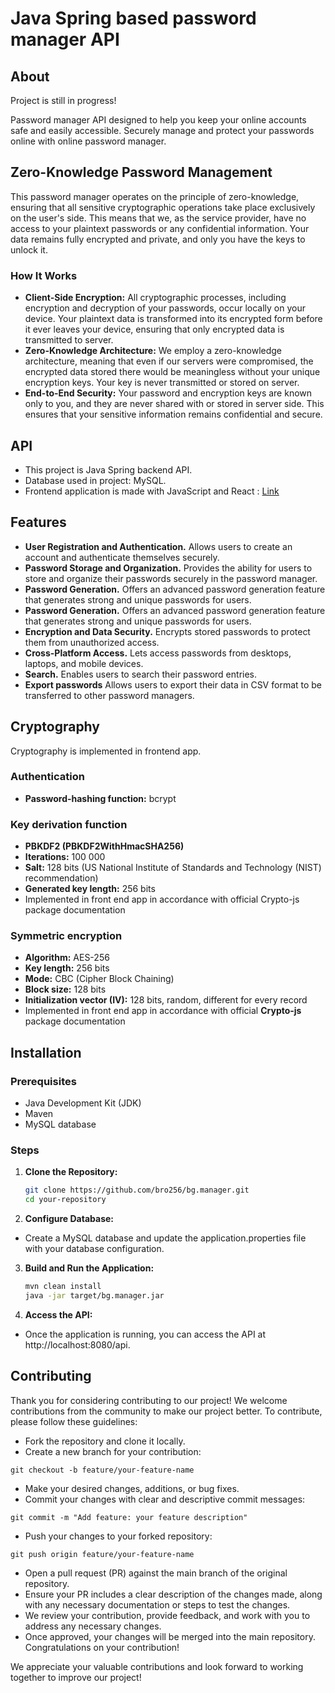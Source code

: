 # Java Spring based password manager API

## About
Project is still in progress!

Password manager API designed to help you keep your online accounts safe and easily accessible.
Securely manage and protect your passwords online with online password manager.

## Zero-Knowledge Password Management

This password manager operates on the principle of zero-knowledge, ensuring that all sensitive cryptographic operations take place exclusively on the user's side. This means that we, as the service provider, have no access to your plaintext passwords or any confidential information. Your data remains fully encrypted and private, and only you have the keys to unlock it.

### How It Works

- **Client-Side Encryption:** All cryptographic processes, including encryption and decryption of your passwords, occur locally on your device. Your plaintext data is transformed into its encrypted form before it ever leaves your device, ensuring that only encrypted data is transmitted to server.
- **Zero-Knowledge Architecture:** We employ a zero-knowledge architecture, meaning that even if our servers were compromised, the encrypted data stored there would be meaningless without your unique encryption keys. Your key is never transmitted or stored on server.
- **End-to-End Security:** Your password and encryption keys are known only to you, and they are never shared with or stored in server side. This ensures that your sensitive information remains confidential and secure.

## API
- This project is Java Spring backend API.
- Database used in project: MySQL. 
- Frontend application is made with JavaScript and React : [Link](https://github.com/bro256/bg.manager.ui)

## Features
- **User Registration and Authentication.** Allows users to create an account and authenticate themselves securely.
- **Password Storage and Organization.** Provides the ability for users to store and organize their passwords securely in the password manager.
- **Password Generation.** Offers an advanced password generation feature that generates strong and unique passwords for users.
- **Password Generation.** Offers an advanced password generation feature that generates strong and unique passwords for users.
- **Encryption and Data Security.** Encrypts stored passwords to protect them from unauthorized access.
- **Cross-Platform Access.** Lets access passwords from desktops, laptops, and mobile devices.
- **Search.** Enables users to search their password entries.
-  **Export passwords** Allows users to export their data in CSV format to be transferred to other password managers.

## Cryptography
Cryptography is implemented in frontend app.

### Authentication
- **Password-hashing function:** bcrypt

### Key derivation function
- **PBKDF2 (PBKDF2WithHmacSHA256)**
- **Iterations:** 100 000
- **Salt:** 128 bits (US National Institute of Standards and Technology (NIST) recommendation)
- **Generated key length:** 256 bits
- Implemented in front end app in accordance with official Crypto-js package documentation

### Symmetric encryption
- **Algorithm:** AES-256
- **Key length:** 256 bits
- **Mode:** CBC (Cipher Block Chaining)
- **Block size:** 128 bits
- **Initialization vector (IV):** 128 bits, random, different for every record
- Implemented in front end app in accordance with official **Crypto-js** package documentation

## Installation

### Prerequisites
- Java Development Kit (JDK)
- Maven
- MySQL database

### Steps

1. **Clone the Repository:**
   ```bash
   git clone https://github.com/bro256/bg.manager.git
   cd your-repository
   
2. **Configure Database:**
- Create a MySQL database and update the application.properties file with your database configuration. 

3. **Build and Run the Application:**
    ```bash
   mvn clean install
   java -jar target/bg.manager.jar

4. **Access the API:**
- Once the application is running, you can access the API at http://localhost:8080/api.

## Contributing
Thank you for considering contributing to our project! We welcome contributions from the community to make our project better. To contribute, please follow these guidelines:
- Fork the repository and clone it locally.
- Create a new branch for your contribution:
```
git checkout -b feature/your-feature-name
```
- Make your desired changes, additions, or bug fixes.
- Commit your changes with clear and descriptive commit messages:
```
git commit -m "Add feature: your feature description"
```
- Push your changes to your forked repository:
```
git push origin feature/your-feature-name
```
- Open a pull request (PR) against the main branch of the original repository.
- Ensure your PR includes a clear description of the changes made, along with any necessary documentation or steps to test the changes.
- We review your contribution, provide feedback, and work with you to address any necessary changes.
- Once approved, your changes will be merged into the main repository. Congratulations on your contribution!

We appreciate your valuable contributions and look forward to working together to improve our project!
